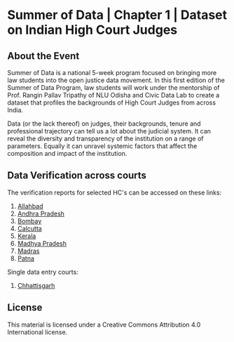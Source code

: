 # Summer of Data | Chapter 1 | Dataset on Indian High Court Judges

## About the Event

Summer of Data is a national 5-week program focused on bringing more law students into the open justice data movement. In this first edition of the Summer of Data Program, law students will work under the mentorship of Prof. Rangin Pallav Tripathy of NLU Odisha and Civic Data Lab to create a dataset that profiles the backgrounds of High Court Judges from across India.

Data (or the lack thereof) on judges, their backgrounds, tenure and professional trajectory can tell us a lot about the judicial system. It can reveal the diversity and transparency of the institution on a range of parameters. Equally it can unravel systemic factors that affect the composition and impact of the institution. 


## Data Verification across courts

The verification reports for selected HC's can be accessed on these links:

1. [Allahbad](https://justicehub-in.github.io/summer-of-data-chapter-1/scripts/cross-check-entries-allahbad.html)
2. [Andhra Pradesh](https://justicehub-in.github.io/summer-of-data-chapter-1/scripts/cross-check-entries-andhra-pradesh.html)
3. [Bombay](https://justicehub-in.github.io/summer-of-data-chapter-1/scripts/cross-check-entries-bombay.html)
4. [Calcutta](https://justicehub-in.github.io/summer-of-data-chapter-1/scripts/cross-check-entries-calcutta.html)
5. [Kerala](https://justicehub-in.github.io/summer-of-data-chapter-1/scripts/cross-check-entries-kerala.html)
6. [Madhya Pradesh](https://justicehub-in.github.io/summer-of-data-chapter-1/scripts/cross-check-entries-madhya-pradesh.html)
7. [Madras](https://justicehub-in.github.io/summer-of-data-chapter-1/scripts/cross-check-entries-madras.html)
8. [Patna](https://justicehub-in.github.io/summer-of-data-chapter-1/scripts/cross-check-entries-patna.html)

Single data entry courts:

1. [Chhattisgarh](https://justicehub-in.github.io/summer-of-data-chapter-1/scripts/single-entry/verify_chattisgarh_hc.html)

## License

This material is licensed under a Creative Commons Attribution 4.0 International license.
